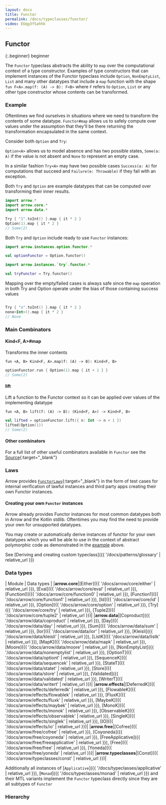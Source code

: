 ```yaml
---
layout: docs
title: Functor
permalink: /docs/typeclasses/functor/
video: EUqg3fSahhk
---
```


## Functor

{:.beginner}
beginner

The `Functor` typeclass abstracts the ability to `map` over the computational context of a type constructor.
Examples of type constructors that can implement instances of the Functor typeclass include `Option`, `NonEmptyList`,
`List` and many other datatypes that include a `map` function with the shape `fun F<A>.map(f: (A) -> B): F<B>` where `F`
refers to `Option`, `List` or any other type constructor whose contents can be transformed.

### Example

Oftentimes we find ourselves in situations where we need to transform the contents of some datatype. `Functor#map` allows
us to safely compute over values under the assumption that they'll be there returning the transformation encapsulated in the same context.

Consider both `Option` and `Try`:

`Option<A>` allows us to model absence and has two possible states, `Some(a: A)` if the value is not absent and `None` to represent an empty case.

In a similar fashion `Try<A>` may have two possible cases `Success(a: A)` for computations that succeed and `Failure(e: Throwable)` if they fail with an exception.

Both `Try` and `Option` are example datatypes that can be computed over transforming their inner results.

```kotlin
import arrow.*
import arrow.core.*
import arrow.data.*

Try { "1".toInt() }.map { it * 2 }
Option(1).map { it * 2 }
// Some(2)
```

Both `Try` and `Option` include ready to use `Functor` instances:

```kotlin
import arrow.instances.option.functor.*

val optionFunctor = Option.functor()
```

```kotlin
import arrow.instances.`try`.functor.*

val tryFunctor = Try.functor()
```

Mapping over the empty/failed cases is always safe since the `map` operation in both Try and Option operate under the bias of those containing success values

```kotlin

Try { "x".toInt() }.map { it * 2 }
none<Int>().map { it * 2 }
// None
```

### Main Combinators

#### Kind<F, A>#map

Transforms the inner contents

`fun <A, B> Kind<F, A>.map(f: (A) -> B): Kind<F, B>`

```kotlin
optionFunctor.run { Option(1).map { it + 1 } }
// Some(2)
```

#### lift

Lift a function to the Functor context so it can be applied over values of the implementing datatype

`fun <A, B> lift(f: (A) -> B): (Kind<F, A>) -> Kind<F, B>`

```kotlin
val lifted = optionFunctor.lift({ n: Int -> n + 1 })
lifted(Option(1))
// Some(2)
```

#### Other combinators

For a full list of other useful combinators available in `Functor` see the [Source][functor_source]{:target="_blank"}

### Laws

Arrow provides [`FunctorLaws`][functor_laws_source]{:target="_blank"} in the form of test cases for internal verification of lawful instances and third party apps creating their own Functor instances.

#### Creating your own `Functor` instances

Arrow already provides Functor instances for most common datatypes both in Arrow and the Kotlin stdlib.
Oftentimes you may find the need to provide your own for unsupported datatypes.

You may create or automatically derive instances of functor for your own datatypes which you will be able to use in the context of abstract polymorphic code
as demonstrated in the [example](#example) above.

See [Deriving and creating custom typeclass]({{ '/docs/patterns/glossary' | relative_url }})

### Data types

| Module | Data types |
|__arrow.core__|[Either]({{ '/docs/arrow/core/either' | relative_url }}), [Eval]({{ '/docs/arrow/core/eval' | relative_url }}), [Function0]({{ '/docs/arrow/core/function0' | relative_url }}), [Function1]({{ '/docs/arrow/core/function1' | relative_url }}), [Id]({{ '/docs/arrow/core/id' | relative_url }}), [Option]({{ '/docs/arrow/core/option' | relative_url }}), [Try]({{ '/docs/arrow/core/try' | relative_url }}), [Tuple2]({{ '/docs/arrow/core/tuple2' | relative_url }})|
|__arrow.data__|[Coproduct]({{ '/docs/arrow/data/coproduct' | relative_url }}), [Day]({{ '/docs/arrow/data/day' | relative_url }}), [Sum]({{ '/docs/arrow/data/sum' | relative_url }}), [Ior]({{ '/docs/arrow/data/ior' | relative_url }}), [Kleisli]({{ '/docs/arrow/data/kleisli' | relative_url }}), [ListK]({{ '/docs/arrow/data/listk' | relative_url }}), [MapK]({{ '/docs/arrow/data/mapk' | relative_url }}), [Moore]({{ '/docs/arrow/data/moore' | relative_url }}), [NonEmptyList]({{ '/docs/arrow/data/nonemptylist' | relative_url }}), [OptionT]({{ '/docs/arrow/data/optiont' | relative_url }}), [SequenceK]({{ '/docs/arrow/data/sequencek' | relative_url }}), [StateT]({{ '/docs/arrow/data/statet' | relative_url }}), [Store]({{ '/docs/arrow/data/store' | relative_url }}), [Validated]({{ '/docs/arrow/data/validated' | relative_url }}), [WriterT]({{ '/docs/arrow/data/writert' | relative_url }})|
|__arrow.effects__|[DeferredK]({{ '/docs/arrow/effects/deferredk' | relative_url }}), [FlowableK]({{ '/docs/arrow/effects/flowablek' | relative_url }}), [FluxK]({{ '/docs/arrow/effects/fluxk' | relative_url }}), [MaybeK]({{ '/docs/arrow/effects/maybek' | relative_url }}), [MonoK]({{ '/docs/arrow/effects/monok' | relative_url }}), [ObservableK]({{ '/docs/arrow/effects/observablek' | relative_url }}), [SingleK]({{ '/docs/arrow/effects/singlek' | relative_url }}), [IO]({{ '/docs/arrow/effects/io' | relative_url }})|
|__arrow.free__|[Cofree]({{ '/docs/arrow/free/cofree' | relative_url }}), [Coyoneda]({{ '/docs/arrow/free/coyoneda' | relative_url }}), [FreeApplicative]({{ '/docs/arrow/free/freeapplicative' | relative_url }}), [Free]({{ '/docs/arrow/free/free' | relative_url }}), [Yoneda]({{ '/docs/arrow/free/yoneda' | relative_url }})|
|__arrow.typeclasses__|[Const]({{ '/docs/arrow/typeclasses/const' | relative_url }})|

Additionally all instances of [`Applicative`]({{ '/docs/typeclasses/applicative' | relative_url }}), [`Monad`]({{ '/docs/typeclasses/monad' | relative_url }}) and their MTL variants implement the `Functor` typeclass directly
since they are all subtypes of `Functor`

### Hierarchy

<canvas id="hierarchy-diagram"></canvas>
<script>
  drawNomNomlDiagram('hierarchy-diagram', 'diagram.nomnol')
</script>



[functor_source]: https://github.com/arrow-kt/arrow/blob/master/modules/core/arrow-typeclasses/src/main/kotlin/arrow/typeclasses/Functor.kt
[functor_laws_source]: https://github.com/arrow-kt/arrow/blob/master/modules/core/arrow-test/src/main/kotlin/arrow/test/laws/FunctorLaws.kt
